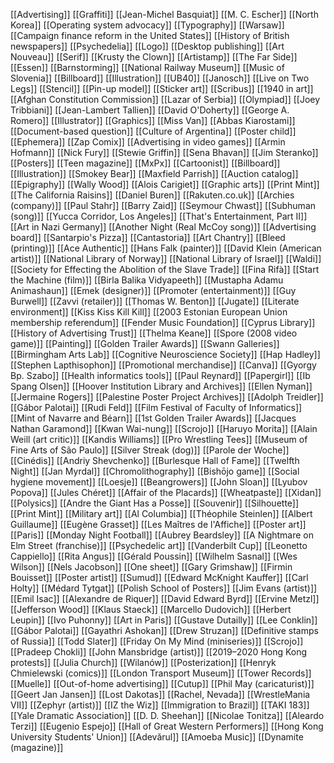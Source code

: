[[Advertising]]
[[Graffiti]]
[[Jean-Michel Basquiat]]
[[M. C. Escher]]
[[North Korea]]
[[Operating system advocacy]]
[[Typography]]
[[Warsaw]]
[[Campaign finance reform in the United States]]
[[History of British newspapers]]
[[Psychedelia]]
[[Logo]]
[[Desktop publishing]]
[[Art Nouveau]]
[[Serif]]
[[Krusty the Clown]]
[[Artistamp]]
[[The Far Side]]
[[Essen]]
[[Barnstorming]]
[[National Railway Museum]]
[[Music of Slovenia]]
[[Billboard]]
[[Illustration]]
[[UB40]]
[[Janosch]]
[[Live on Two Legs]]
[[Stencil]]
[[Pin-up model]]
[[Sticker art]]
[[Scribus]]
[[1940 in art]]
[[Afghan Constitution Commission]]
[[Lazar of Serbia]]
[[Olympiad]]
[[Joey Tribbiani]]
[[Jean-Lambert Tallien]]
[[David O'Doherty]]
[[George A. Romero]]
[[Illustrator]]
[[Graphics]]
[[Miss Van]]
[[Abbas Kiarostami]]
[[Document-based question]]
[[Culture of Argentina]]
[[Poster child]]
[[Ephemera]]
[[Zap Comix]]
[[Advertising in video games]]
[[Armin Hofmann]]
[[Nick Fury]]
[[Stewie Griffin]]
[[Sena Bhavan]]
[[Jim Steranko]]
[[Posters]]
[[Teen magazine]]
[[MxPx]]
[[Cartoonist]]
[[Billboard]]
[[Illustration]]
[[Smokey Bear]]
[[Maxfield Parrish]]
[[Auction catalog]]
[[Epigraphy]]
[[Wally Wood]]
[[Alois Carigiet]]
[[Graphic arts]]
[[Print Mint]]
[[The California Raisins]]
[[Daniel Buren]]
[[Rakuten.co.uk]]
[[Archies (company)]]
[[Paul Stahr]]
[[Barry Zaid]]
[[Seymour Chwast]]
[[Subhuman (song)]]
[[Yucca Corridor, Los Angeles]]
[[That's Entertainment, Part II]]
[[Art in Nazi Germany]]
[[Another Night (Real McCoy song)]]
[[Advertising board]]
[[Santarpio's Pizza]]
[[Cantastoria]]
[[Art Chantry]]
[[Bleed (printing)]]
[[Ace Authentic]]
[[Hans Falk (painter)]]
[[David Klein (American artist)]]
[[National Library of Norway]]
[[National Library of Israel]]
[[Waldi]]
[[Society for Effecting the Abolition of the Slave Trade]]
[[Fina Rifà]]
[[Start the Machine (film)]]
[[Birla Balika Vidyapeeth]]
[[Mustapha Adamu Animashaun]]
[[Emek (designer)]]
[[Promoter (entertainment)]]
[[Guy Burwell]]
[[Zavvi (retailer)]]
[[Thomas W. Benton]]
[[Jugate]]
[[Literate environment]]
[[Kiss Kiss Kill Kill]]
[[2003 Estonian European Union membership referendum]]
[[Fender Music Foundation]]
[[Cyprus Library]]
[[History of Advertising Trust]]
[[Thelma Keane]]
[[Spore (2008 video game)]]
[[Painting]]
[[Golden Trailer Awards]]
[[Swann Galleries]]
[[Birmingham Arts Lab]]
[[Cognitive Neuroscience Society]]
[[Hap Hadley]]
[[Stephen Lapthisophon]]
[[Promotional merchandise]]
[[Canva]]
[[Gyorgy Bp. Szabo]]
[[Health informatics tools]]
[[Paul Reynard]]
[[Papergirl]]
[[Ib Spang Olsen]]
[[Hoover Institution Library and Archives]]
[[Ellen Nyman]]
[[Jermaine Rogers]]
[[Palestine Poster Project Archives]]
[[Adolph Treidler]]
[[Gábor Palotai]]
[[Rudi Feld]]
[[Film Festival of Faculty of Informatics]]
[[Mint of Navarre and Béarn]]
[[1st Golden Trailer Awards]]
[[Jacques Nathan Garamond]]
[[Kwan Wai-nung]]
[[Scrojo]]
[[Haruyo Morita]]
[[Alain Weill (art critic)]]
[[Kandis Williams]]
[[Pro Wrestling Tees]]
[[Museum of Fine Arts of São Paulo]]
[[Silver Streak (dog)]]
[[Parole der Woche]]
[[Cinédis]]
[[Andriy Shevchenko]]
[[Burlesque Hall of Fame]]
[[Twelfth Night]]
[[Jan Myrdal]]
[[Chromolithography]]
[[Bishōjo game]]
[[Social hygiene movement]]
[[Loesje]]
[[Beangrowers]]
[[John Sloan]]
[[Lyubov Popova]]
[[Jules Chéret]]
[[Affair of the Placards]]
[[Wheatpaste]]
[[Xidan]]
[[Polysics]]
[[Andre the Giant Has a Posse]]
[[Souvenir]]
[[Silhouette]]
[[Print Mint]]
[[Military art]]
[[Al Columbia]]
[[Théophile Steinlen]]
[[Albert Guillaume]]
[[Eugène Grasset]]
[[Les Maîtres de l'Affiche]]
[[Poster art]]
[[Paris]]
[[Monday Night Football]]
[[Aubrey Beardsley]]
[[A Nightmare on Elm Street (franchise)]]
[[Psychedelic art]]
[[Vanderbilt Cup]]
[[Leonetto Cappiello]]
[[Rita Angus]]
[[Gérald Poussin]]
[[Wilhelm Sasnal]]
[[Wes Wilson]]
[[Nels Jacobson]]
[[One sheet]]
[[Gary Grimshaw]]
[[Firmin Bouisset]]
[[Poster artist]]
[[Sumud]]
[[Edward McKnight Kauffer]]
[[Carl Holty]]
[[Médard Tytgat]]
[[Polish School of Posters]]
[[Jim Evans (artist)]]
[[Emil Isac]]
[[Alexandre de Riquer]]
[[David Edward Byrd]]
[[Ervine Metzl]]
[[Jefferson Wood]]
[[Klaus Staeck]]
[[Marcello Dudovich]]
[[Herbert Leupin]]
[[Ivo Puhonny]]
[[Art in Paris]]
[[Gustave Dutailly]]
[[Lee Conklin]]
[[Gábor Palotai]]
[[Gayathri Ashokan]]
[[Drew Struzan]]
[[Definitive stamps of Russia]]
[[Todd Slater]]
[[Friday On My Mind (miniseries)]]
[[Scrojo]]
[[Pradeep Chokli]]
[[John Mansbridge (artist)]]
[[2019–2020 Hong Kong protests]]
[[Julia Church]]
[[Wilanów]]
[[Posterization]]
[[Henryk Chmielewski (comics)]]
[[London Transport Museum]]
[[Tower Records]]
[[Muelle]]
[[Out-of-home advertising]]
[[Cutup]]
[[Phil May (caricaturist)]]
[[Geert Jan Jansen]]
[[Lost Dakotas]]
[[Rachel, Nevada]]
[[WrestleMania VII]]
[[Zephyr (artist)]]
[[IZ the Wiz]]
[[Immigration to Brazil]]
[[TAKI 183]]
[[Yale Dramatic Association]]
[[D. D. Sheehan]]
[[Nicolae Tonitza]]
[[Aleardo Terzi]]
[[Eugenio Espejo]]
[[Hall of Great Western Performers]]
[[Hong Kong University Students' Union]]
[[Adevărul]]
[[Amoeba Music]]
[[Dynamite (magazine)]]
